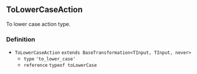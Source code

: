 ToLowerCaseAction
-----------------

To lower case action type.

### Definition

*   `ToLowerCaseAction` `extends BaseTransformation<TInput, TInput, never>`
    *   `type` `'to_lower_case'`
    *   `reference` `typeof toLowerCase`